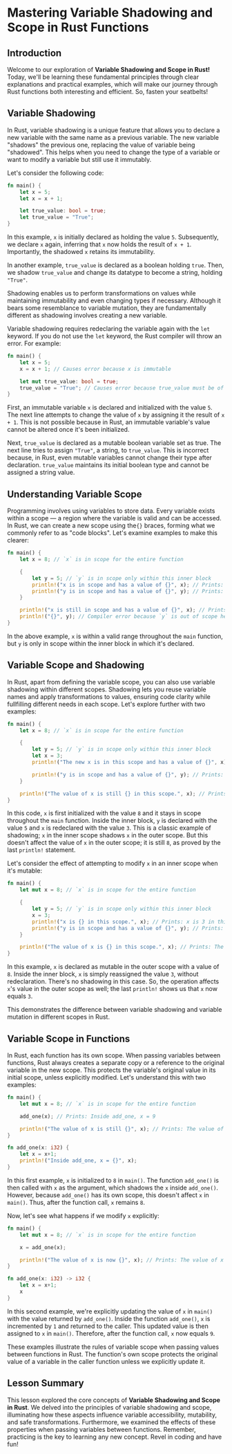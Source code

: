 # Mastering Variable Shadowing and Scope in Rust Functions

## Introduction
Welcome to our exploration of **Variable Shadowing and Scope in Rust!** Today, we'll be learning these fundamental principles through clear explanations and practical examples, which will make our journey through Rust functions both interesting and efficient. So, fasten your seatbelts!

## Variable Shadowing
In Rust, variable shadowing is a unique feature that allows you to declare a new variable with the same name as a previous variable. The new variable "shadows" the previous one, replacing the value of variable being "shadowed". This helps when you need to change the type of a variable or want to modify a variable but still use it immutably.

Let's consider the following code:

```rust
fn main() {
    let x = 5;
    let x = x + 1;

    let true_value: bool = true;
    let true_value = "True";
}
```
In this example, `x` is initially declared as holding the value `5`. Subsequently, we declare `x` again, inferring that `x` now holds the result of `x + 1`. Importantly, the shadowed `x` retains its immutability.

In another example, `true_value` is declared as a boolean holding `true`. Then, we shadow `true_value` and change its datatype to become a string, holding `"True"`.

Shadowing enables us to perform transformations on values while maintaining immutability and even changing types if necessary. Although it bears some resemblance to variable mutation, they are fundamentally different as shadowing involves creating a new variable.

Variable shadowing requires redeclaring the variable again with the `let` keyword. If you do not use the `let` keyword, the Rust compiler will throw an error. For example:

```rust
fn main() {
    let x = 5;
    x = x + 1; // Causes error because x is immutable

    let mut true_value: bool = true;
    true_value = "True"; // Causes error because true_value must be of type bool
}
```
First, an immutable variable `x` is declared and initialized with the value `5`. The next line attempts to change the value of `x` by assigning it the result of `x + 1`. This is not possible because in Rust, an immutable variable's value cannot be altered once it's been initialized.

Next, `true_value` is declared as a mutable boolean variable set as true. The next line tries to assign `"True"`, a string, to `true_value`. This is incorrect because, in Rust, even mutable variables cannot change their type after declaration. `true_value` maintains its initial boolean type and cannot be assigned a string value.

## Understanding Variable Scope
Programming involves using variables to store data. Every variable exists within a scope — a region where the variable is valid and can be accessed. In Rust, we can create a new scope using the`{}` braces, forming what we commonly refer to as "code blocks". Let's examine examples to make this clearer:

```rust
fn main() {
    let x = 8; // `x` is in scope for the entire function

    {
        let y = 5; // `y` is in scope only within this inner block
        println!("x is in scope and has a value of {}", x); // Prints: x is in scope and has a value of 8
        println!("y is in scope and has a value of {}", y); // Prints: y is in scope and has a value of 5
    }

    println!("x is still in scope and has a value of {}", x); // Prints: x is still in scope and has a value of 8
    println!("{}", y); // Compiler error because `y` is out of scope here
}
```
In the above example, `x` is within a valid range throughout the `main` function, but `y` is only in scope within the inner block in which it's declared.

## Variable Scope and Shadowing
In Rust, apart from defining the variable scope, you can also use variable shadowing within different scopes. Shadowing lets you reuse variable names and apply transformations to values, ensuring code clarity while fullfilling different needs in each scope. Let's explore further with two examples:

```rust
fn main() {
    let x = 8; // `x` is in scope for the entire function

    {
        let y = 5; // `y` is in scope only within this inner block
        let x = 3;
        println!("The new x is in this scope and has a value of {}", x); // Prints: The new x is in this scope and has a value of 3

        println!("y is in scope and has a value of {}", y); // Prints: y is in scope and has a value of 5
    }

    println!("The value of x is still {} in this scope.", x); // Prints: The value of x is still 8 in this scope.
}
```
In this code, `x` is first initialized with the value `8` and it stays in scope throughout the `main` function. Inside the inner block, `y` is declared with the value `5` and `x` is redeclared with the value `3`. This is a classic example of shadowing; `x` in the inner scope shadows `x` in the outer scope. But this doesn't affect the value of `x` in the outer scope; it is still `8`, as proved by the last `println!` statement.

Let's consider the effect of attempting to modify `x` in an inner scope when it's mutable:

```rust
fn main() {
    let mut x = 8; // `x` is in scope for the entire function

    {
        let y = 5; // `y` is in scope only within this inner block
        x = 3;
        println!("x is {} in this scope.", x); // Prints: x is 3 in this scope.
        println!("y is in scope and has a value of {}", y); // Prints: y is in scope and has a value of 5
    }

    println!("The value of x is {} in this scope.", x); // Prints: The value of x is 3 in this scope.
}
```
In this example, `x` is declared as mutable in the outer scope with a value of `8`. Inside the inner block, `x` is simply reassigned the value `3`, without redeclaration. There's no shadowing in this case. So, the operation affects `x`'s value in the outer scope as well; the last `println!` shows us that `x` now equals `3`.

This demonstrates the difference between variable shadowing and variable mutation in different scopes in Rust.

## Variable Scope in Functions
In Rust, each function has its own scope. When passing variables between functions, Rust always creates a separate copy or a reference to the original variable in the new scope. This protects the variable's original value in its initial scope, unless explicitly modified. Let's understand this with two examples:

```rust
fn main() {
    let mut x = 8; // `x` is in scope for the entire function

    add_one(x); // Prints: Inside add_one, x = 9

    println!("The value of x is still {}", x); // Prints: The value of x is still 8
}

fn add_one(x: i32) {
    let x = x+1;
    println!("Inside add_one, x = {}", x);
}
```
In this first example, `x` is initialized to `8` in `main()`. The function `add_one()` is then called with `x` as the argument, which shadows the `x` inside `add_one()`. However, because `add_one()` has its own scope, this doesn't affect `x` in `main()`. Thus, after the function call, `x` remains `8`.

Now, let's see what happens if we modify `x` explicitly:

```rust
fn main() {
    let mut x = 8; // `x` is in scope for the entire function

    x = add_one(x);

    println!("The value of x is now {}", x); // Prints: The value of x is now 9
}

fn add_one(x: i32) -> i32 {
    let x = x+1;
    x
}
```
In this second example, we're explicitly updating the value of `x` in `main()` with the value returned by `add_one()`. Inside the function `add_one()`, `x` is incremented by `1` and returned to the caller. This updated value is then assigned to `x` in `main()`. Therefore, after the function call, `x` now equals `9`.

These examples illustrate the rules of variable scope when passing values between functions in Rust. The function's own scope protects the original value of a variable in the caller function unless we explicitly update it.

## Lesson Summary
This lesson explored the core concepts of **Variable Shadowing and Scope in Rust**. We delved into the principles of variable shadowing and scope, illuminating how these aspects influence variable accessibility, mutability, and safe transformations. Furthermore, we examined the effects of these properties when passing variables between functions. Remember, practicing is the key to learning any new concept. Revel in coding and have fun!

